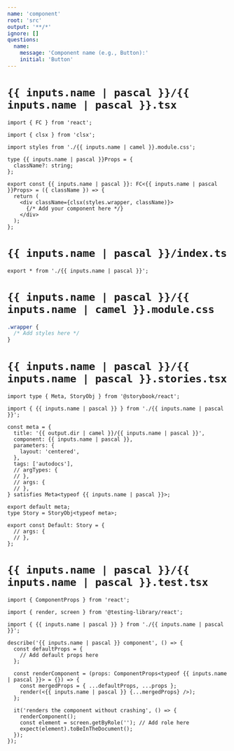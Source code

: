 ```yaml
---
name: 'component'
root: 'src'
output: '**/*'
ignore: []
questions:
  name:
    message: 'Component name (e.g., Button):'
    initial: 'Button'
---
```


# `{{ inputs.name | pascal }}/{{ inputs.name | pascal }}.tsx`

```tsx
import { FC } from 'react';

import { clsx } from 'clsx';

import styles from './{{ inputs.name | camel }}.module.css';

type {{ inputs.name | pascal }}Props = {
  className?: string;
};

export const {{ inputs.name | pascal }}: FC<{{ inputs.name | pascal }}Props> = ({ className }) => {
  return (
    <div className={clsx(styles.wrapper, className)}>
      {/* Add your component here */}
    </div>
  );
};
```

# `{{ inputs.name | pascal }}/index.ts`

```tsx
export * from './{{ inputs.name | pascal }}';
```

# `{{ inputs.name | pascal }}/{{ inputs.name | camel }}.module.css`

```css
.wrapper {
  /* Add styles here */
}
```

# `{{ inputs.name | pascal }}/{{ inputs.name | pascal }}.stories.tsx`

```tsx
import type { Meta, StoryObj } from '@storybook/react';

import { {{ inputs.name | pascal }} } from './{{ inputs.name | pascal }}';

const meta = {
  title: '{{ output.dir | camel }}/{{ inputs.name | pascal }}',
  component: {{ inputs.name | pascal }},
  parameters: {
    layout: 'centered',
  },
  tags: ['autodocs'],
  // argTypes: {
  // },
  // args: {
  // },
} satisfies Meta<typeof {{ inputs.name | pascal }}>;

export default meta;
type Story = StoryObj<typeof meta>;

export const Default: Story = {
  // args: {
  // },
};
```

# `{{ inputs.name | pascal }}/{{ inputs.name | pascal }}.test.tsx`

```tsx
import { ComponentProps } from 'react';

import { render, screen } from '@testing-library/react';

import { {{ inputs.name | pascal }} } from './{{ inputs.name | pascal }}';

describe('{{ inputs.name | pascal }} component', () => {
  const defaultProps = {
    // Add default props here
  };

  const renderComponent = (props: ComponentProps<typeof {{ inputs.name | pascal }}> = {}) => {
    const mergedProps = { ...defaultProps, ...props };
    render(<{{ inputs.name | pascal }} {...mergedProps} />);
  };

  it('renders the component without crashing', () => {
    renderComponent();
    const element = screen.getByRole(''); // Add role here
    expect(element).toBeInTheDocument();
  });
});
```
